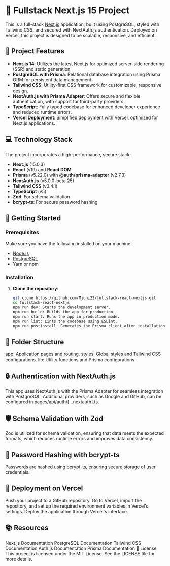# 🚀 Fullstack Next.js 15 Project

This is a full-stack [Next.js](https://nextjs.org) application, built using PostgreSQL, styled with Tailwind CSS, and secured with NextAuth.js authentication. Deployed on Vercel, this project is designed to be scalable, responsive, and efficient.

## 🌟 Project Features

- **Next.js 14**: Utilizes the latest Next.js for optimized server-side rendering (SSR) and static generation.
- **PostgreSQL with Prisma**: Relational database integration using Prisma ORM for persistent data management.
- **Tailwind CSS**: Utility-first CSS framework for customizable, responsive design.
- **NextAuth.js with Prisma Adapter**: Offers secure and flexible authentication, with support for third-party providers.
- **TypeScript**: Fully typed codebase for enhanced developer experience and reduced runtime errors.
- **Vercel Deployment**: Simplified deployment with Vercel, optimized for Next.js applications.

## 💻 Technology Stack

The project incorporates a high-performance, secure stack:

- **Next.js** (15.0.3)
- **React** (v19) and **React DOM**
- **Prisma** (v5.22.0) with **@auth/prisma-adapter** (v2.7.3)
- **NextAuth.js** (v5.0.0-beta.25)
- **Tailwind CSS** (v3.4.1)
- **TypeScript** (v5)
- **Zod**: For schema validation
- **bcrypt-ts**: For secure password hashing

## 🚀 Getting Started

### Prerequisites

Make sure you have the following installed on your machine:

- [Node.js](https://nodejs.org/)
- [PostgreSQL](https://www.postgresql.org/)
- Yarn or npm

### Installation

1. **Clone the repository**:

   ```bash
   git clone https://github.com/Mjuni22/fullstack-react-nextjs.git
   cd fullstack-react-nextjs
   npm run dev: Starts the development server.
   npm run build: Builds the app for production.
   npm run start: Runs the app in production mode.
   npm run lint: Lints the codebase using ESLint.
   npm run postinstall: Generates the Prisma client after installation.


   ```

## 📂 Folder Structure

app: Application pages and routing.
styles: Global styles and Tailwind CSS configurations.
lib: Utility functions and Prisma configurations.

## 🔒 Authentication with NextAuth.js

This app uses NextAuth.js with the Prisma Adapter for seamless integration with PostgreSQL. Additional providers, such as Google and GitHub, can be configured in pages/api/auth/[...nextauth].ts.

## 🛡️ Schema Validation with Zod

Zod is utilized for schema validation, ensuring that data meets the expected formats, which reduces runtime errors and improves data consistency.

## 🔑 Password Hashing with bcrypt-ts

Passwords are hashed using bcrypt-ts, ensuring secure storage of user credentials.

## 🚢 Deployment on Vercel

Push your project to a GitHub repository.
Go to Vercel, import the repository, and set up the required environment variables in Vercel’s settings.
Deploy the application through Vercel's interface.

## 📚 Resources

Next.js Documentation
PostgreSQL Documentation
Tailwind CSS Documentation
Auth.js Documentation
Prisma Documentation
📄 License
This project is licensed under the MIT License. See the LICENSE file for more details.
